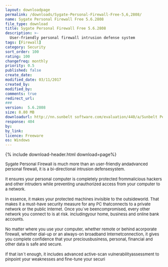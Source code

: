 ```yaml
---
layout: downloadpage
permalink: /downloads/Sygate-Personal-Firewall-Free-5,6,2808/
name: Sygate Personal Firewall Free 5.6.2808
file_type: download
title: Sygate Personal Firewall Free 5.6.2808
description: >-
  User-friendly personal firewall intrusion defense system
tags: [Firewall]
category: Security
sort_order: 100
rating: 100
changefreq: monthly
priority: 0.5
published: false
create_date: 
modified_date: 03/11/2017
created_by: 
modified_by: 
comments: true
redirect_url: 
### 
version:  5.6.2808
size: 8.80 MB
downloadurl: http://nn.sunbelt software.com/evaluation/440/a/Sunbelt Personal Firewall.exe
response: 404
by: 
by_link: 
licence: Freeware
os: Windows
---
```


{% include download-header.html download=page%}

<p style="fix-download-text !important">
<p><font size="2"><p>Sygate Personal Firewall is much more than an user-friendly andadvanced personal firewall, it is a bi-directional intrusion defensesystem.<br />
<br />
It ensures your personal computer is completely protected frommalicious hackers and other intruders while preventing unauthorized access from your computer to a network. <br />
<br />
In essence, it makes your protected machines invisible to the outsideworld. That makes it a must-have security measure for any PC thatconnects to a private network or the public Internet. Once you`ve beencompromised, every other network you connect to is at risk. includingyour home, business</a> and online bank accounts.<br />
<br />
No matter where you use your computer, whether remote or behind acorporate firewall, whether dial-up or an always-on broadband Internetconnection, it gives you complete confidence that your preciousbusiness, personal, financial and other data is safe and secure. <br />
<br />
If that isn`t enough, it includes advanced active-scan vulnerabilityassessment to pinpoint your weaknesses and fine-tune your securi</p></p></p>
